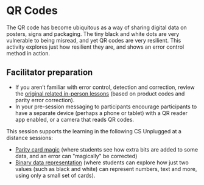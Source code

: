 # QR Codes

The QR code has become ubiquitous as a way of sharing digital data on posters, signs and packaging.
The tiny black and white dots are very vulnerable to being misread, and yet QR codes are very resilient.
This activity explores just how resilient they are, and shows an error control method in action.

## Facilitator preparation

- If you aren’t familiar with error control, detection and correction, review the [original related in-person lessons]('topics:topic' 'error-detection-and-correction') (based on product codes and parity error correction).
- In your pre-session messaging to participants encourage participants to have a separate device (perhaps a phone or tablet) with a QR reader app enabled, or a camera that reads QR codes.

This session supports the learning in the following CS Unplugged at a distance sessions:

- [Parity card magic]('at_a_distance:lesson' 'parity-magic') (where students see how extra bits are added to some data, and an error can "magically" be corrected)
- [Binary data representation]('at_a_distance:lesson' 'binary-representation') (where students can explore how just two values (such as black and white) can represent numbers, text and more, using only a small set of cards).
